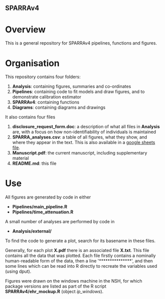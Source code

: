 ## SPARRAv4

# Overview

This is a general repository for SPARRAv4 pipelines, functions and figures. 

# Organisation

This repository contains four folders:

1. **Analysis**: containing figures, summaries and co-ordinates
2. **Pipelines**: containing code to fit models and draw figures, and to demonstrate calibration estimator
3. **SPARRAv4**: containing functions
4. **Diagrams**: containing diagrams and drawings

It also contains four files

1. **disclosure\_request\_form.doc**: a description of what all files in **Analysis** are, with a focus on how non-identifiability of individuals is maintained
2. **SPARRA\_analyses.csv**: a table of all figures, what they show, and where they appear in the text. This is also available in a [google sheets file](https://docs.google.com/spreadsheets/d/1zDMxMdcF4E6WlqFBs8Ge03cstLR6hqzB1zQidxVZTew/edit?usp=sharing).
3. **Manuscript.pdf**: the current manuscript, including supplementary material
4. **README.md**: this file

# Use

All figures are generated by code in either 
 - **Pipelines/main_pipeline.R**
 - **Pipelines/time_attenuation.R** 

A small number of analyses are performed by code in
 - **Analysis/external/**

To find the code to generate a plot, search for its basename in these files.

Generally, for each plot  **X.pdf** there is an associated file **X.txt**. This file contains all the data that was plotted. Each file firstly contains a nominally human-readable form of the data, then a line '***************', and then some lines which can be read into R directly to recreate the variables used (using dput). 

Figures were drawn on the windows machine in the NSH, for which package versions are listed as part of the R script **SPARRAv4/ehr\_mockup.R** (object _ip\_windows_).